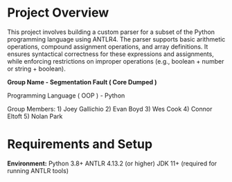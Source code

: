 # Project Overview

  This project involves building a custom parser for a subset of the Python programming language using ANTLR4. The parser supports basic arithmetic operations, compound assignment operations, and array definitions. It ensures syntactical correctness for these   expressions and assignments, while enforcing restrictions on improper operations (e.g., boolean + number or string + boolean).


  **Group Name - Segmentation Fault ( Core Dumped )**

  Programming Language ( OOP ) - Python

  Group Members:
    1) Joey Gallichio
    2) Evan Boyd
    3) Wes Cook
    4) Connor Eltoft
    5) Nolan Park

# Requirements and Setup

  **Environment:**
    Python 3.8+
    ANTLR 4.13.2 (or higher)
    JDK 11+ (required for running ANTLR tools)
